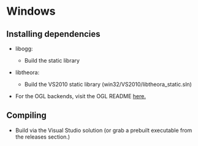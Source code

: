 # Windows

## Installing dependencies

* libogg:
  * Build the static library


* libtheora: 
  * Build the VS2010 static library (win32/VS2010/libtheora_static.sln)


* For the OGL backends, visit the OGL README [here.](../ogl/README.md)

## Compiling

* Build via the Visual Studio solution (or grab a prebuilt executable from the releases section.)

